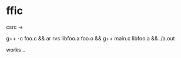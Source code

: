 # ffic

csrc ->

g++ -c foo.c && ar rvs libfoo.a foo.o && g++ main.c libfoo.a && ./a.out 

works ..

